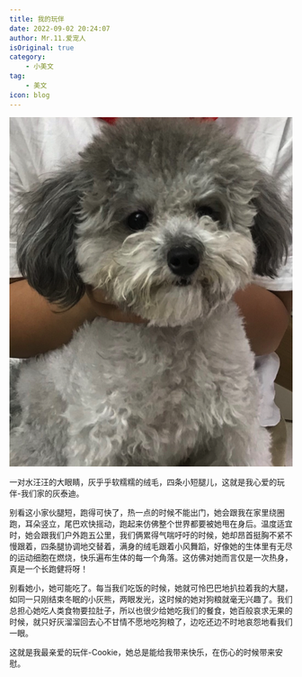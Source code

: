 ```yaml
---
title: 我的玩伴
date: 2022-09-02 20:24:07
author: Mr.11.爱宠人
isOriginal: true
category:
    - 小美文
tag:
    - 美文
icon: blog
---
```




![image-20220906210824886](./cookiemydog.assets/image-20220906210824886.png)

一对水汪汪的大眼睛，灰乎乎软糯糯的绒毛，四条小短腿儿，这就是我心爱的玩伴-我们家的灰泰迪。 

别看这小家伙腿短，跑得可快了，热一点的时候不能出门，她会跟我在家里绕圈跑，耳朵竖立，尾巴欢快摇动，跑起来仿佛整个世界都要被她甩在身后。温度适宜时，她会跟我们户外跑五公里，我们俩累得气喘吁吁的时候，她却昂首挺胸不紧不慢跟着，四条腿协调地交替着，满身的绒毛跟着小风舞蹈，好像她的生体里有无尽的运动细胞在燃烧，快乐遍布生体的每一个角落。这仿佛对她而言仅是一次热身，真是一个长跑健将呀！

别看她小，她可能吃了。每当我们吃饭的时候，她就可怜巴巴地扒拉着我的大腿，如同一只刚结束冬眠的小灰熊，两眼发光，这时候的她对狗粮就毫无兴趣了。我们总担心她吃人类食物要拉肚子，所以也很少给她吃我们的餐食，她百般哀求无果的时候，就只好灰溜溜回去心不甘情不愿地吃狗粮了，边吃还边不时地哀怨地看我们一眼。 

这就是我最亲爱的玩伴-Cookie，她总是能给我带来快乐，在伤心的时候带来安慰。







